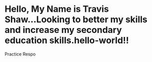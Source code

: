 # Hello, My Name is Travis Shaw...Looking to better my skills and increase my secondary education skills.hello-world!!
Practice Respo
